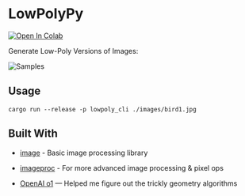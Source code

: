 # LowPolyPy

[![Open In Colab](https://colab.research.google.com/assets/colab-badge.svg)](https://colab.research.google.com/gist/maschere/6c789d70bbdaed2d89e1742f9d50a508/lowpolypy.ipynb)

Generate Low-Poly Versions of Images:

![Samples](images/samples.jpg)

## Usage

```shell
cargo run --release -p lowpoly_cli ./images/bird1.jpg
```

## Built With

- [image](https://crates.io/crates/image) - Basic image processing library
- [imageproc](https://crates.io/crates/imageproc) - For more advanced image processing & pixel ops

- [OpenAI o1](https://openai.com/o1/) — Helped me figure out the trickly geometry algorithms
